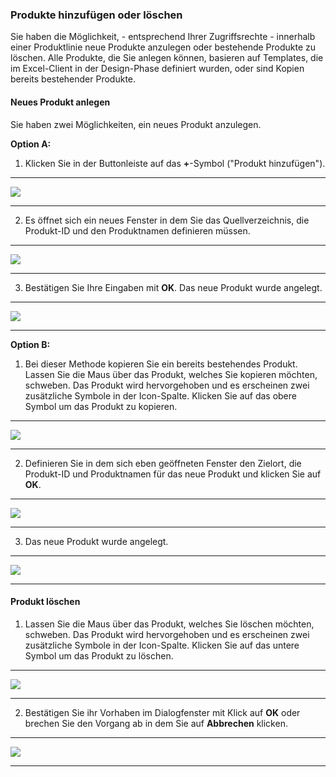 ### Produkte hinzufügen oder löschen

Sie haben die Möglichkeit, - entsprechend Ihrer Zugriffsrechte - innerhalb einer Produktlinie neue Produkte anzulegen oder bestehende Produkte zu löschen. Alle Produkte, die Sie anlegen können, basieren auf Templates, die im Excel-Client in der Design-Phase definiert wurden, oder sind Kopien bereits bestehender Produkte.

#### Neues Produkt anlegen

Sie haben zwei Möglichkeiten, ein neues Produkt anzulegen.

**Option A:**

1) Klicken Sie in der Buttonleiste auf das **+**-Symbol ("Produkt hinzufügen").

---
![](/Pictures/Web-Client/Produktlinie/Produktübersicht/Produkttabellenbereich/Produkte-hinzufuegen-oder-loeschen/produkte_hinzufuegen_oder_loeschen_1.png)

---

2) Es öffnet sich ein neues Fenster in dem Sie das Quellverzeichnis, die Produkt-ID und den Produktnamen definieren müssen.

---
![](/Pictures/Web-Client/Produktlinie/Produktübersicht/Produkttabellenbereich/Produkte-hinzufuegen-oder-loeschen/produkte_hinzufuegen_oder_loeschen_2.png)

---

3) Bestätigen Sie Ihre Eingaben mit **OK**. Das neue Produkt wurde angelegt.

---
![](/Pictures/Web-Client/Produktlinie/Produktübersicht/Produkttabellenbereich/Produkte-hinzufuegen-oder-loeschen/produkte_hinzufuegen_oder_loeschen_3.png)

---

**Option B:**

1) Bei dieser Methode kopieren Sie ein bereits bestehendes Produkt. Lassen Sie die Maus über das Produkt, welches Sie kopieren möchten, schweben. Das Produkt wird hervorgehoben und es erscheinen zwei zusätzliche Symbole in der Icon-Spalte. Klicken Sie auf das obere Symbol um das Produkt zu kopieren.

---
![](/Pictures/Web-Client/Produktlinie/Produktübersicht/Produkttabellenbereich/Produkte-hinzufuegen-oder-loeschen/produkte_hinzufuegen_oder_loeschen_4.png)

---

2) Definieren Sie in dem sich eben geöffneten Fenster den Zielort, die Produkt-ID und Produktnamen für das neue Produkt und klicken Sie auf **OK**.

---
![](/Pictures/Web-Client/Produktlinie/Produktübersicht/Produkttabellenbereich/Produkte-hinzufuegen-oder-loeschen/produkte_hinzufuegen_oder_loeschen_5.png)

---

3) Das neue Produkt wurde angelegt.

---
![](/Pictures/Web-Client/Produktlinie/Produktübersicht/Produkttabellenbereich/Produkte-hinzufuegen-oder-loeschen/produkte_hinzufuegen_oder_loeschen_6.png)

---

#### Produkt löschen

1) Lassen Sie die Maus über das Produkt, welches Sie löschen möchten, schweben. Das Produkt wird hervorgehoben und es erscheinen zwei zusätzliche Symbole in der Icon-Spalte. Klicken Sie auf das untere Symbol um das Produkt zu löschen.

---
![](/Pictures/Web-Client/Produktlinie/Produktübersicht/Produkttabellenbereich/Produkte-hinzufuegen-oder-loeschen/produkte_hinzufuegen_oder_loeschen_7.png)

---

2) Bestätigen Sie ihr Vorhaben im Dialogfenster mit Klick auf **OK** oder brechen Sie den Vorgang ab in dem Sie auf **Abbrechen** klicken.

---
![](/Pictures/Web-Client/Produktlinie/Produktübersicht/Produkttabellenbereich/Produkte-hinzufuegen-oder-loeschen/produkte_hinzufuegen_oder_loeschen_8.png)

---

